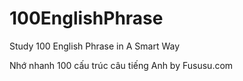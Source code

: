 # 100EnglishPhrase
Study 100 English Phrase in A Smart Way

Nhớ nhanh 100 cấu trúc câu tiếng Anh by Fususu.com
